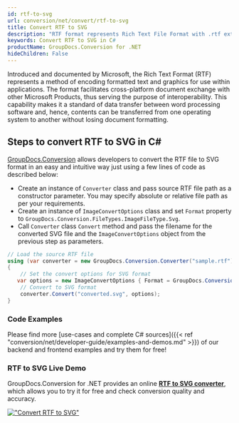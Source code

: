 ```yaml
---
id: rtf-to-svg
url: conversion/net/convert/rtf-to-svg
title: Convert RTF to SVG
description: "RTF format represents Rich Text File Format with .rtf extension. Learn how to convert RTF to SVG file programmatically in C# language using GroupDocs.Conversion for .NET library."
keywords: Convert RTF to SVG in C#
productName: GroupDocs.Conversion for .NET
hideChildren: False
---
```


Introduced and documented by Microsoft, the Rich Text Format (RTF) represents a method of encoding formatted text and graphics for use within applications. The format facilitates cross-platform document exchange with other Microsoft Products, thus serving the purpose of interoperability. This capability makes it a standard of data transfer between word processing software and, hence, contents can be transferred from one operating system to another without losing document formatting.

## Steps to convert RTF to SVG in C#

[GroupDocs.Conversion](https://products.groupdocs.com/conversion/net) allows developers to convert the RTF file to SVG format in an easy and intuitive way just using a few lines of code as described below:

* Create an instance of `Converter` class and pass source RTF file path as a constructor parameter. You may specify absolute or relative file path as per your requirements. 
* Create an instance of `ImageConvertOptions` class and set `Format` property to `GroupDocs.Conversion.FileTypes.ImageFileType.Svg`.
* Call `Converter` class `Convert` method and pass the filename for the converted SVG file and the `ImageConvertOptions` object from the previous step as parameters.

```csharp
// Load the source RTF file
using (var converter = new GroupDocs.Conversion.Converter("sample.rtf"))
{
    // Set the convert options for SVG format
   var options = new ImageConvertOptions { Format = GroupDocs.Conversion.FileTypes.ImageFileType.Svg };
    // Convert to SVG format
    converter.Convert("converted.svg", options);
}
```

### Code Examples

Please find more [use-cases and complete C# sources]({{< ref "conversion/net/developer-guide/examples-and-demos.md" >}}) of our backend and frontend examples and try them for free!

### RTF to SVG Live Demo

GroupDocs.Conversion for .NET provides an online [**RTF to SVG converter**](https://products.groupdocs.app/conversion/rtf-to-svg), which allows you to try it for free and check conversion quality and accuracy.

[!["Convert RTF to SVG"](conversion/net/images/convert-to-svg/convert-rtf-to-svg.png)](https://products.groupdocs.app/conversion/rtf-to-svg)